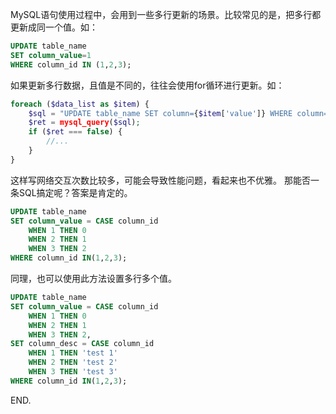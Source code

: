 MySQL语句使用过程中，会用到一些多行更新的场景。比较常见的是，把多行都更新成同一个值。如：

```sql
UPDATE table_name  
SET column_value=1  
WHERE column_id IN (1,2,3);
```

如果更新多行数据，且值是不同的，往往会使用for循环进行更新。如：

```php
foreach ($data_list as $item) {  
    $sql = "UPDATE table_name SET column={$item['value']} WHERE column={$item['id']}";  
    $ret = mysql_query($sql);  
    if ($ret === false) {  
        //...
    }  
}  
```

这样写网络交互次数比较多，可能会导致性能问题，看起来也不优雅。
那能否一条SQL搞定呢？答案是肯定的。

```sql
UPDATE table_name  
SET column_value = CASE column_id  
    WHEN 1 THEN 0  
    WHEN 2 THEN 1  
    WHEN 3 THEN 2  
WHERE column_id IN(1,2,3);
```

同理，也可以使用此方法设置多行多个值。

```sql
UPDATE table_name  
SET column_value = CASE column_id  
    WHEN 1 THEN 0  
    WHEN 2 THEN 1  
    WHEN 3 THEN 2,  
SET column_desc = CASE column_id  
    WHEN 1 THEN 'test 1'
    WHEN 2 THEN 'test 2'
    WHEN 3 THEN 'test 3'
WHERE column_id IN(1,2,3);
```

END.
